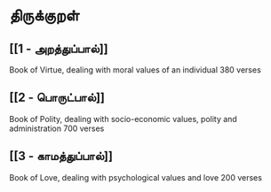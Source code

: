 # திருக்குறள்

## [[1 - அறத்துப்பால்]]
Book of Virtue, dealing with moral values of an individual
380 verses

## [[2 - பொருட்பால்]]
Book of Polity, dealing with socio-economic values, polity and administration
700 verses

## [[3 - காமத்துப்பால்]]
Book of Love, dealing with psychological values and love
200 verses